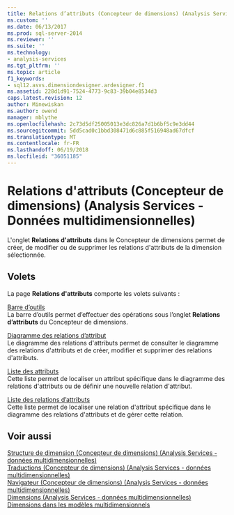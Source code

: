 ```yaml
---
title: Relations d’attributs (Concepteur de dimensions) (Analysis Services - données multidimensionnelles) | Documents Microsoft
ms.custom: ''
ms.date: 06/13/2017
ms.prod: sql-server-2014
ms.reviewer: ''
ms.suite: ''
ms.technology:
- analysis-services
ms.tgt_pltfrm: ''
ms.topic: article
f1_keywords:
- sql12.asvs.dimensiondesigner.ardesigner.f1
ms.assetid: 228d1d91-7524-4773-9c83-39b04e8534d3
caps.latest.revision: 12
author: Minewiskan
ms.author: owend
manager: mblythe
ms.openlocfilehash: 2c73d5df25005013e3dc826a7d1b6bf5c9e3dd44
ms.sourcegitcommit: 5dd5cad0c1bbd308471d6c885f516948ad67dfcf
ms.translationtype: MT
ms.contentlocale: fr-FR
ms.lasthandoff: 06/19/2018
ms.locfileid: "36051185"
---
```

# <a name="attribute-relationships-dimension-designer-analysis-services---multidimensional-data"></a>Relations d'attributs (Concepteur de dimensions) (Analysis Services - Données multidimensionnelles)
  L'onglet **Relations d'attributs** dans le Concepteur de dimensions permet de créer, de modifier ou de supprimer les relations d'attributs de la dimension sélectionnée.  
  
## <a name="panes"></a>Volets  
 La page **Relations d'attributs** comporte les volets suivants :  
  
 [Barre d’outils](toolbar-attribute-relationship-dimension-designer-analysis-services-multidimensional-data.md)  
 La barre d’outils permet d’effectuer des opérations sous l’onglet **Relations d’attributs** du Concepteur de dimensions.  
  
 [Diagramme des relations d’attribut](attribute-relationship-diagram-analysis-services-multidimensional-data.md)  
 Le diagramme des relations d'attributs permet de consulter le diagramme des relations d'attributs et de créer, modifier et supprimer des relations d'attributs.  
  
 [Liste des attributs](attributes-designer-tab-dimension-designer-analysis-services-multidimensional-data.md)  
 Cette liste permet de localiser un attribut spécifique dans le diagramme des relations d'attributs ou de définir une nouvelle relation d'attribut.  
  
 [Liste des relations d’attributs](attribute-relationships-designer-tab-dimension-designer-analysis-services-multidimensional-data.md)  
 Cette liste permet de localiser une relation d'attribut spécifique dans le diagramme des relations d'attributs et de gérer cette relation.  
  
## <a name="see-also"></a>Voir aussi  
 [Structure de dimension &#40;Concepteur de dimensions&#41; &#40;Analysis Services - données multidimensionnelles&#41;](dimension-structure-dimension-designer-analysis-services-multidimensional-data.md)   
 [Traductions &#40;Concepteur de dimensions&#41; &#40;Analysis Services - données multidimensionnelles&#41;](translations-dimension-designer-analysis-services-multidimensional-data.md)   
 [Navigateur &#40;Concepteur de dimensions&#41; &#40;Analysis Services - données multidimensionnelles&#41;](browser-dimension-designer-analysis-services-multidimensional-data.md)   
 [Dimensions &#40;Analysis Services - données multidimensionnelles&#41;](multidimensional-models-olap-logical-dimension-objects/dimensions-analysis-services-multidimensional-data.md)   
 [Dimensions dans les modèles multidimensionnels](multidimensional-models/dimensions-in-multidimensional-models.md)  
  
  